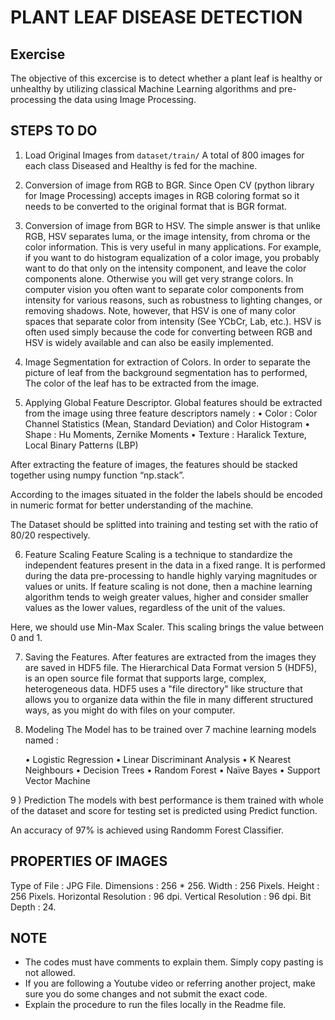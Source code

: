 # PLANT LEAF DISEASE DETECTION

## Exercise

The objective of this excercise is to detect whether a plant leaf is healthy or unhealthy by utilizing classical Machine Learning algorithms and pre-processing the data using Image Processing.

## STEPS TO DO 

1) Load Original Images from `dataset/train/`
A total of 800 images for each class Diseased and Healthy is fed for the machine.

2) Conversion of image from RGB to BGR.
Since Open CV (python library for Image Processing) accepts images in RGB coloring format so it needs to be converted to the original format that is BGR format.

3) Conversion of image from BGR to HSV.
The simple answer is that unlike RGB, HSV separates luma, or the image intensity, from chroma or the color information. This is very useful in many applications. For example, if you want to do histogram equalization of a color image, you probably want to do that only on the intensity component, and leave the color components alone. Otherwise you will get very strange colors.
In computer vision you often want to separate color components from intensity for various reasons, such as robustness to lighting changes, or removing shadows.
Note, however, that HSV is one of many color spaces that separate color from intensity (See YCbCr, Lab, etc.). HSV is often used simply because the code for converting between RGB and HSV is widely available and can also be easily implemented.

4) Image Segmentation for extraction of Colors.
In order to separate the picture of leaf from the background segmentation has to performed, The color of the leaf has to be extracted from the image.

5) Applying Global Feature Descriptor.
Global features should be extracted from the image using three feature descriptors namely :
   •	Color : Color Channel Statistics (Mean, Standard Deviation) and Color Histogram
   •	Shape : Hu Moments, Zernike Moments
   •	Texture : Haralick Texture, Local Binary Patterns (LBP)

After extracting the feature of images, the features should be stacked together using numpy function  “np.stack”.

According to the images situated in the folder the labels should be encoded in numeric format for better understanding of the machine.

The Dataset should be splitted into training and testing set with the ratio of 80/20 respectively.

6) Feature Scaling
Feature Scaling is a technique to standardize the independent features present in the data in a fixed range. It is performed during the data pre-processing to handle highly varying magnitudes or values or units. If feature scaling is not done, then a machine learning algorithm tends to weigh greater values, higher and consider smaller values as the lower values, regardless of the unit of the values. 

Here, we should use Min-Max Scaler.
This scaling brings the value between 0 and 1.

7) Saving the Features.
After features are extracted from the images they are saved in HDF5 file. The Hierarchical Data Format version 5 (HDF5), is an open source file format that supports large, complex, heterogeneous data. HDF5 uses a "file directory" like structure that allows you to organize data within the file in many different structured ways, as you might do with files on your computer.

8) Modeling 
The Model has to be trained over 7 machine learning models named : 

   •	Logistic Regression 
   •	Linear Discriminant  Analysis
   •	K Nearest  Neighbours
   •	Decision Trees
   •	Random Forest
   •	Naïve Bayes
   •	Support Vector Machine 

9 ) Prediction 
The models with best performance is them trained with whole of the dataset and score for testing set is predicted using Predict function.

An accuracy of 97% is achieved using Randomm Forest Classifier.


## PROPERTIES OF IMAGES

   Type of File                     :  JPG File.
   Dimensions                       :  256 * 256.
   Width                            :  256 Pixels.
   Height                           :  256 Pixels.
   Horizontal Resolution            :  96 dpi.
   Vertical Resolution              :  96 dpi.
   Bit Depth                        :  24.

## NOTE

- The codes must have comments to explain them. Simply copy pasting is not allowed.
- If you are following a Youtube video or referring another project, make sure you do some changes and not submit the exact code.
- Explain the procedure to run the files locally in the Readme file.
